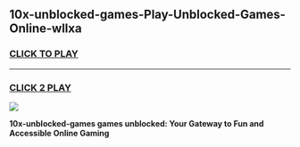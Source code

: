 
## 10x-unblocked-games-Play-Unblocked-Games-Online-wllxa
<h3>
<a href="https://premium76.site?title=10x-unblocked-games&ref=24A">CLICK TO PLAY</a></h3>
<hr>

<h3>
<a href="https://premium76.site?title=10x-unblocked-games&ref=24A">CLICK 2 PLAY</a>
  
</h3>

<a href="https://premium76.site?title=10x-unblocked-games&ref=24A"><img src="https://clearcache.store/games.png"></a>


**10x-unblocked-games games unblocked: Your Gateway to Fun and Accessible Online Gaming**
